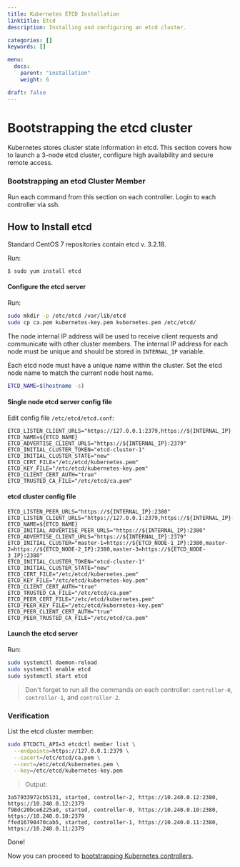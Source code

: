 ```yaml
---
title: Kubernetes ETCD Installation
linktitle: Etcd
description: Installing and configuring an etcd cluster.

categories: []
keywords: []

menu:
  docs:
    parent: "installation"
    weight: 6

draft: false
---
```


# Bootstrapping the etcd cluster
Kubernetes stores cluster state information in etcd. This section covers how to launch a 3-node etcd cluster, configure high availability and secure remote access.


### Bootstrapping an etcd Cluster Member
Run each command from this section on each controller. Login to each controller via ssh.

## How to Install etcd
Standard CentOS 7 repositories contain etcd v. 3.2.18.

Run:
```
$ sudo yum install etcd
```

#### Configure the etcd server
Run:

```bash
sudo mkdir -p /etc/etcd /var/lib/etcd
sudo cp ca.pem kubernetes-key.pem kubernetes.pem /etc/etcd/
```

The node internal IP address will be used to receive client requests and communicate with other cluster members. The internal IP address for each node must be unique and should be stored in `INTERNAL_IP` variable.

Each etcd node must have a unique name within the cluster. Set the etcd node name to match the current node host name.

```bash
ETCD_NAME=$(hostname -s)
```

#### Single node etcd server config file

Edit config file `/etc/etcd/etcd.conf`:

```
ETCD_LISTEN_CLIENT_URLS="https://127.0.0.1:2379,https://${INTERNAL_IP}:2379"
ETCD_NAME=${ETCD_NAME}
ETCD_ADVERTISE_CLIENT_URLS="https://${INTERNAL_IP}:2379"
ETCD_INITIAL_CLUSTER_TOKEN="etcd-cluster-1"
ETCD_INITIAL_CLUSTER_STATE="new"
ETCD_CERT_FILE="/etc/etcd/kubernetes.pem"
ETCD_KEY_FILE="/etc/etcd/kubernetes-key.pem"
ETCD_CLIENT_CERT_AUTH="true"
ETCD_TRUSTED_CA_FILE="/etc/etcd/ca.pem"
```

#### etcd cluster config file

```
ETCD_LISTEN_PEER_URLS="https://${INTERNAL_IP}:2380"
ETCD_LISTEN_CLIENT_URLS="https://127.0.0.1:2379,https://${INTERNAL_IP}:2379"
ETCD_NAME=${ETCD_NAME}
ETCD_INITIAL_ADVERTISE_PEER_URLS="https://${INTERNAL_IP}:2380"
ETCD_ADVERTISE_CLIENT_URLS="https://${INTERNAL_IP}:2379"
ETCD_INITIAL_CLUSTER="master-1=https://${ETCD_NODE-1_IP}:2380,master-2=https://${ETCD_NODE-2_IP}:2380,master-3=https://${ETCD_NODE-3_IP}:2380"
ETCD_INITIAL_CLUSTER_TOKEN="etcd-cluster-1"
ETCD_INITIAL_CLUSTER_STATE="new"
ETCD_CERT_FILE="/etc/etcd/kubernetes.pem"
ETCD_KEY_FILE="/etc/etcd/kubernetes-key.pem"
ETCD_CLIENT_CERT_AUTH="true"
ETCD_TRUSTED_CA_FILE="/etc/etcd/ca.pem"
ETCD_PEER_CERT_FILE="/etc/etcd/kubernetes.pem"
ETCD_PEER_KEY_FILE="/etc/etcd/kubernetes-key.pem"
ETCD_PEER_CLIENT_CERT_AUTH="true"
ETCD_PEER_TRUSTED_CA_FILE="/etc/etcd/ca.pem"
```

#### Launch the etcd server
Run:

```bash
sudo systemctl daemon-reload
sudo systemctl enable etcd
sudo systemctl start etcd
```

> Don't forget to run all the commands on each controller: `controller-0`, `controller-1`, and `controller-2`.

### Verification

List the etcd cluster member:

```bash
sudo ETCDCTL_API=3 etcdctl member list \
  --endpoints=https://127.0.0.1:2379 \
  --cacert=/etc/etcd/ca.pem \
  --cert=/etc/etcd/kubernetes.pem \
  --key=/etc/etcd/kubernetes-key.pem
```

> Output:

```
3a57933972cb5131, started, controller-2, https://10.240.0.12:2380, https://10.240.0.12:2379
f98dc20bce6225a0, started, controller-0, https://10.240.0.10:2380, https://10.240.0.10:2379
ffed16798470cab5, started, controller-1, https://10.240.0.11:2380, https://10.240.0.11:2379
```

Done!

Now you can proceed to [bootstrapping Kubernetes controllers](/kubernetes/installation/5bootstrap-controllers).

